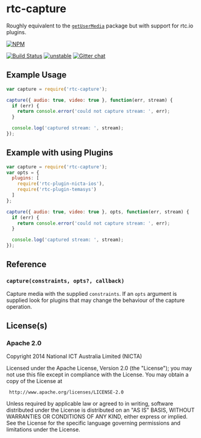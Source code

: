 # rtc-capture

Roughly equivalent to the
[`getUserMedia`](https://www.npmjs.org/package/getusermedia) package but with
support for rtc.io plugins.


[![NPM](https://nodei.co/npm/rtc-capture.png)](https://nodei.co/npm/rtc-capture/)

[![Build Status](https://img.shields.io/travis/rtc-io/rtc-capture.svg?branch=master)](https://travis-ci.org/rtc-io/rtc-capture) [![unstable](https://img.shields.io/badge/stability-unstable-yellowgreen.svg)](https://github.com/dominictarr/stability#unstable) 
[![Gitter chat](https://badges.gitter.im/rtc-io/discuss.png)](https://gitter.im/rtc-io/discuss)



## Example Usage

```js
var capture = require('rtc-capture');

capture({ audio: true, video: true }, function(err, stream) {
  if (err) {
    return console.error('could not capture stream: ', err);
  }

  console.log('captured stream: ', stream);
});

```

## Example with using Plugins

```js
var capture = require('rtc-capture');
var opts = {
  plugins: [
    require('rtc-plugin-nicta-ios'),
    require('rtc-plugin-temasys')
  ]
};

capture({ audio: true, video: true }, opts, function(err, stream) {
  if (err) {
    return console.error('could not capture stream: ', err);
  }

  console.log('captured stream: ', stream);
});

```

## Reference

### `capture(constraints, opts?, callback)`

Capture media with the supplied `constraints`.  If an `opts` argument is
supplied look for plugins that may change the behaviour of the capture
operation.

## License(s)

### Apache 2.0

Copyright 2014 National ICT Australia Limited (NICTA)

   Licensed under the Apache License, Version 2.0 (the "License");
   you may not use this file except in compliance with the License.
   You may obtain a copy of the License at

     http://www.apache.org/licenses/LICENSE-2.0

   Unless required by applicable law or agreed to in writing, software
   distributed under the License is distributed on an "AS IS" BASIS,
   WITHOUT WARRANTIES OR CONDITIONS OF ANY KIND, either express or implied.
   See the License for the specific language governing permissions and
   limitations under the License.
